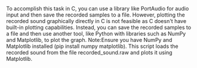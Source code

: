 To accomplish this task in C, you can use a library like PortAudio for audio input and then save the recorded samples to a file. 
However, plotting the recorded sound graphically directly in C is not feasible as C doesn't have built-in plotting capabilities. 
Instead, you can save the recorded samples to a file and then use another tool, like Python with libraries such as NumPy and Matplotlib, to plot the graph.
Note:Ensure you have NumPy and Matplotlib installed (pip install numpy matplotlib). This script loads the recorded sound from the file recorded_sound.raw and plots it using Matplotlib.
